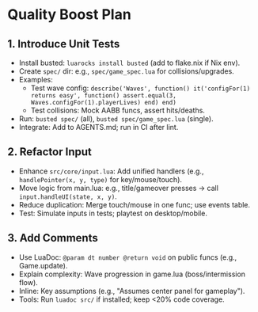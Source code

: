 # Quality Boost Plan

## 1. Introduce Unit Tests
- Install busted: `luarocks install busted` (add to flake.nix if Nix env).
- Create `spec/` dir: e.g., `spec/game_spec.lua` for collisions/upgrades.
- Examples:
  - Test wave config: `describe('Waves', function() it('configFor(1) returns easy', function() assert.equal(3, Waves.configFor(1).playerLives) end) end)`
  - Test collisions: Mock AABB funcs, assert hits/deaths.
- Run: `busted spec/` (all), `busted spec/game_spec.lua` (single).
- Integrate: Add to AGENTS.md; run in CI after lint.

## 2. Refactor Input
- Enhance `src/core/input.lua`: Add unified handlers (e.g., `handlePointer(x, y, type)` for key/mouse/touch).
- Move logic from main.lua: e.g., title/gameover presses -> call `input.handleUI(state, x, y)`.
- Reduce duplication: Merge touch/mouse in one func; use events table.
- Test: Simulate inputs in tests; playtest on desktop/mobile.

## 3. Add Comments
- Use LuaDoc: `@param dt number @return void` on public funcs (e.g., Game.update).
- Explain complexity: Wave progression in game.lua (boss/intermission flow).
- Inline: Key assumptions (e.g., "Assumes center panel for gameplay").
- Tools: Run `luadoc src/` if installed; keep <20% code coverage.